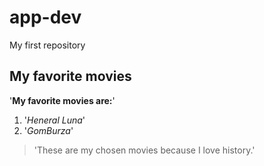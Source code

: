 # app-dev
My first repository
## My favorite movies
'**My favorite movies are:**'
1. '*Heneral Luna*'
2. '*GomBurza*'
>'These are my chosen movies because I love history.'
